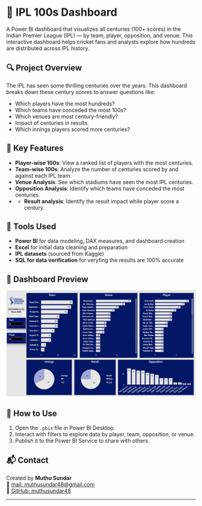 # 🏏 IPL 100s Dashboard

A Power BI dashboard that visualizes all centuries (100+ scores) in the Indian Premier League (IPL) — by team, player, opposition, and venue. This interactive dashboard helps cricket fans and analysts explore how hundreds are distributed across IPL history.

## 🔍 Project Overview

The IPL has seen some thrilling centuries over the years. This dashboard breaks down these century scores to answer questions like:

- Which players have the most hundreds?
- Which teams have conceded the most 100s?
- Which venues are most century-friendly?
- Impact of centuries in results.
- Which innings players scored more centuries?

## 📌 Key Features

- **Player-wise 100s**: View a ranked list of players with the most centuries.
- **Team-wise 100s**: Analyze the number of centuries scored by and against each IPL team.
- **Venue Analysis**: See which stadiums have seen the most IPL centuries.
- **Opposition Analysis**: Identify which teams have conceded the most centuries.
- - **Result analysis**: Identify the result impact while player score a century.

## 🧰 Tools Used

- **Power BI** for data modeling, DAX measures, and dashboard creation
- **Excel** for initial data cleaning and preparation
- **IPL datasets** (sourced from Kaggle)
- **SQL for data verification** for veryfing the results are 100% accurate

## 📸 Dashboard Preview

![Dashboard](ipl100s_dashboard.png)

## 📁 How to Use

1. Open the `.pbix` file in Power BI Desktop.
2. Interact with filters to explore data by player, team, opposition, or venue.
3. Publish it to the Power BI Service to share with others.

## 📬 Contact

Created by **Muthu Sundar**  
📧 [mail: muthusundar48@gmail.com](mailto:muthusundar48@gmail.com)  
🔗 [GitHub: muthusundar48](https://github.com/muthusundar48)

---

